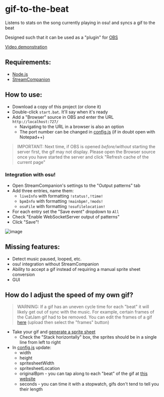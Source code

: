# gif-to-the-beat

Listens to stats on the song currently playing in osu! and syncs a gif to the beat

Designed such that it can be used as a "plugin" for [OBS](https://obsproject.com/)

[Video demonstration](https://www.youtube.com/watch?v=KW616nsW86k&feature=youtu.be)

## Requirements:

- [Node.js](https://nodejs.org/en/download/)
- [StreamCompanion](https://github.com/Piotrekol/StreamCompanion)

## How to use:

- Download a copy of this project (or clone it)
- Double-click `start.bat`. It'll say when it's ready
- Add a "Browser" source in OBS and enter the URL `http://localhost:727/`
  - Navigating to the URL in a browser is also an option
  - The port number can be changed in [config.js](./src/config.js) (if in doubt open with Notepad++)

> IMPORTANT: Next time, if OBS is opened _before/without_ starting the server first, the gif may not display.
> Please open the Browser source once you have started the server and click "Refresh cache of the current page"

### Integration with osu!

- Open StreamCompanion's settings to the "Output patterns" tab
- Add three entries, name them:
  - `liveInfo` with formatting `!status!,!time!`
  - `bpmInfo` with formatting `!mainbpm!,!mods!`
  - `osuFile` with formatting `!osufilelocation!`
- For each entry set the "Save event" dropdown to `All`
- Check "Enable WebSocketServer output of patterns"
- Click "Save"!

![image](https://user-images.githubusercontent.com/25311843/91656816-f2dfa000-eb0f-11ea-99aa-294c7a2dd7eb.png)

## Missing features:

- Detect music paused, looped, etc.
- osu! integration without StreamCompanion
- Ability to accept a gif instead of requiring a manual sprite sheet conversion
- GUI

## How do I adjust the speed of my own gif?

> WARNING: If a gif has an uneven cycle time for each "beat" it will likely get out of sync with the music.
> For example, certain frames of the CatJam gif had to be removed. You can edit the frames of a gif [here](https://ezgif.com/maker) (upload then select the "frames" button)

- Take your gif and [generate a sprite sheet](https://ezgif.com/gif-to-sprite)
  - Check the "Stack horizontally" box, the sprites should be in a single line from left to right
- In [config.js](./server/config.js) update:
  - width
  - height
  - spritesheetWidth
  - spritesheetLocation
  - originalBpm - you can tap along to each "beat" of the gif at [this website](https://www.all8.com/tools/bpm.htm)
  - seconds - you can time it with a stopwatch, gifs don't tend to tell you their length
